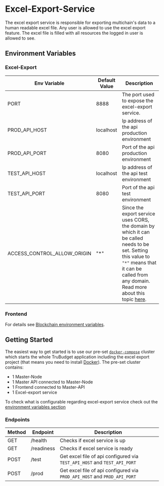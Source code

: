 # Excel-Export-Service

The excel export service is responsible for exporting multichain's data to a human readable excel file. Any user is allowed to use the excel export feature. The excel file is filled with all resources the logged in user is allowed to see.

## Environment Variables

### Excel-Export

| Env Variable                | Default Value | Description                                                                                                                                                                                                                                                   |
| --------------------------- | ------------- | ------------------------------------------------------------------------------------------------------------------------------------------------------------------------------------------------------------------------------------------------------------- |
| PORT                        | 8888          | The port used to expose the excel-export service.                                                                                                                                                                                                             |
| PROD_API_HOST               | localhost     | Ip address of the api production environment                                                                                                                                                                                                                  |
| PROD_API_PORT               | 8080          | Port of the api production environment                                                                                                                                                                                                                        |
| TEST_API_HOST               | localhost     | Ip address of the api test environment                                                                                                                                                                                                                        |
| TEST_API_PORT               | 8080          | Port of the api test environment                                                                                                                                                                                                                              |
| ACCESS_CONTROL_ALLOW_ORIGIN | "\*"          | Since the export service uses CORS, the domain by which it can be called needs to be set. Setting this value to `"*"` means that it can be called from any domain. Read more about this topic [here](https://developer.mozilla.org/en-US/docs/Web/HTTP/CORS). |

### Frontend

For details see [Blockchain environment variables](../frontend/README.md#excel-export-service).

## Getting Started

The easiest way to get started is to use our pre-set [`docker-compose`](./docker-compose.yaml) cluster which starts the whole TruBudget application including the excel export project (that means you need to install [Docker](https://www.docker.com/community-edition#/download)).
The pre-set cluster contains:

- 1 Master-Node
- 1 Master API connected to Master-Node
- 1 Frontend connected to Master-API
- 1 Excel-export service

To check what is configurable regarding excel-export service check out the [environment variables section](#environment-variables)

### Endpoints

| Method | Endpoint   | Description                                                              |
| ------ | ---------- | ------------------------------------------------------------------------ |
| GET    | /health    | Checks if excel service is up                                            |
| GET    | /readiness | Checks if excel service is ready                                         |
| POST   | /test      | Get excel file of api configured via `TEST_API_HOST` and `TEST_API_PORT` |
| POST   | /prod      | Get excel file of api configured via `PROD_API_HOST` and `PROD_API_PORT` |

